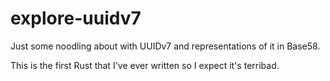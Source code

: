 # explore-uuidv7

Just some noodling about with UUIDv7 and representations of it in Base58.

This is the first Rust that I've ever written so I expect it's terribad.
